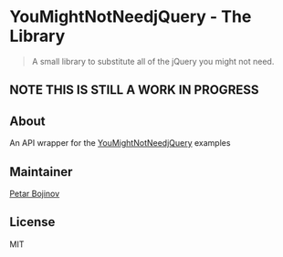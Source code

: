 # YouMightNotNeedjQuery - The Library

> A small library to substitute all of the jQuery you might not need.

## NOTE THIS IS STILL A WORK IN PROGRESS

## About

An API wrapper for the [YouMightNotNeedjQuery](http://YouMightNotNeedjQuery.com) examples

## Maintainer

[Petar Bojinov](https://github.com/pbojinov)

## License

MIT
